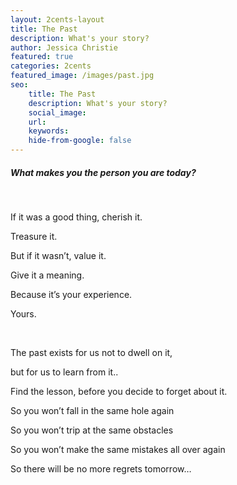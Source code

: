 ```yaml
---
layout: 2cents-layout
title: The Past
description: What's your story?
author: Jessica Christie
featured: true
categories: 2cents
featured_image: /images/past.jpg
seo:
    title: The Past
    description: What's your story?
    social_image:
    url:
    keywords:
    hide-from-google: false
---
```

##### What makes you the person you are today?

&nbsp;

If it was a good thing, cherish it.

Treasure it.

But if it wasn’t, value it.

Give it a meaning.

Because it’s your experience.

Yours.

&nbsp;

The past exists for us not to dwell on it,

but for us to learn from it..

Find the lesson, before you decide to forget about it.

So you won’t fall in the same hole again

So you won’t trip at the same obstacles

So you won’t make the same mistakes all over again

So there will be no more regrets tomorrow…

&nbsp;

&nbsp;

&nbsp;
